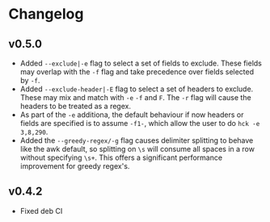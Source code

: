 # Changelog

## v0.5.0

- Added `--exclude|-e` flag to select a set of fields to exclude. These fields may overlap with the `-f` flag and take precedence over fields selected by `-f`.
- Added `--exclude-header|-E` flag to select a set of headers to exclude. These may mix and match with `-e` `-f` and `F`. The `-r` flag will cause the headers to be treated as a regex.
- As part of the `-e` additiona, the default behaviour if now headers or fields are specified is to assume `-f1-`, which allow the user to do `hck -e 3,8,290`.
- Added the `--greedy-regex/-g` flag causes delimiter splitting to behave like the awk default, so splitting on `\s` will consume all spaces in a row without specifying `\s+`. This offers a significant performance improvement for greedy regex's.

## v0.4.2

- Fixed deb CI
